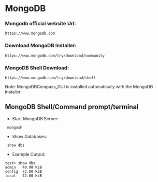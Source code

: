 # MongoDB
### Mongodb official website Url: 
```
https://www.mongodb.com 
```

### Download MongoDB Installer: 
```
https://www.mongodb.com/try/download/community
```

### MongoDB Shell Download: 
```
https://www.mongodb.com/try/download/shell
```


Note: MongoDBCompass_GUI is installed automatically with the MongoDB installer.

## MongoDB Shell/Command prompt/terminal

- Start MongoDB Server:

```
 mongosh
```

- Show Databases:

```
 show dbs
```

- Example Output:

```
test> show dbs
admin   40.00 KiB
config  72.00 KiB
local   72.00 KiB
```










